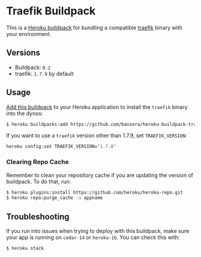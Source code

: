 # Traefik Buildpack

This is a [Heroku buildpack][0] for bundling a compatible [traefik][1]
binary with your environment.

## Versions

* Buildpack:   `0.2`
* traefik: `1.7.9` by default

## Usage

[Add this buildpack][2] to your Heroku application to install the `traefik` 
binary into the dynos:

```bash
$ heroku buildpacks:add https://github.com/banzera/heroku-buildpack-traefik.git
```

If you want to use a `traefik` version other than 1.7.9, set
`TRAEFIK_VERSION`:

```bash
heroku config:set TRAEFIK_VERSION="1.7.8"
```

### Clearing Repo Cache

Remember to clean your repository cache if you are updating the version of
buildpack. To do that, run:

```bash
$ heroku plugins:install https://github.com/heroku/heroku-repo.git
$ heroku repo:purge_cache -a appname
```

## Troubleshooting

If you run into issues when trying to deploy with this buildpack, make sure your
app is running on `cedar-14` or `heroku-16`. You can check this with:

```bash
$ heroku stack
```

[0]: http://devcenter.heroku.com/articles/buildpacks
[1]: https://traefik.io/
[2]: https://devcenter.heroku.com/articles/using-multiple-buildpacks-for-an-app
